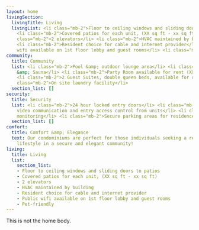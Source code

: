 ```yaml
---
layout: home
livingSection:
  livingTitle: Living
  livingList: <li class="mb-2">Floor to ceiling windows and sliding doors to patio</li>
    <li class="mb-2">Covered patios for each unit, (XX sq ft - xx sq ft)</li> <li
    class="mb-2">2 elevators</li> <li class="mb-2">HVAC maintained by building</li>
    <li class="mb-2">Resident choice for cable and internet provider</li> <li class="mb-2">Public
    wifi available on 1st floor lobby and guest rooms</li> <li class="mb-2">Pet-friendly</li>
community:
  title: Community
  list: <li class="mb-2">Pool &amp; outdoor lounge area</li> <li class="mb-2">Gym
    &amp; Sauna</li> <li class="mb-2">Party Room available for rent (XX sq ft)</li>
    <li class="mb-2">2 Guest Suites, double queen beds, available for rent</li> <li
    class="mb-2">On site laundry facility</li>
  section_list: []
security:
  title: Security
  list: <li class="mb-2">24 hour locked entry doors</li> <li class="mb-2">Voice &amp;
    video communication and entry access control from units</li> <li class="mb-2">Video
    monitoring</li> <li class="mb-2">Secure parking areas for residence</li>
  section_list: []
comfort:
  title: Comfort &amp; Elegance
  text: Our condominiums are perfect for those individuals seeking a relatively maintenance-free
    lifestyle in a secure and elegant community!
living:
  title: Living
  list:
    section_list:
    - Floor to ceiling windows and sliding doors to patios
    - Covered patios for each unit, (XX sq ft - xx sq ft)
    - 2 elevators
    - HVAC maintained by building
    - Resident choice for cable and internet provider
    - Public wifi available on 1st floor lobby and guest rooms
    - Pet-friendly
---
```

This is not the home body.
